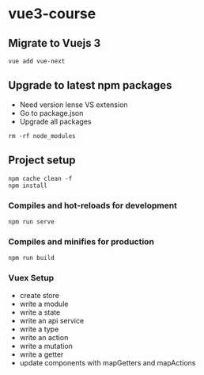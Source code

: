 # vue3-course

## Migrate to Vuejs 3

```
vue add vue-next
```

## Upgrade to latest npm packages

- Need version lense VS extension
- Go to package.json
- Upgrade all packages

```
rm -rf node_modules
```

## Project setup

```
npm cache clean -f
npm install
```

### Compiles and hot-reloads for development

```
npm run serve
```

### Compiles and minifies for production

```
npm run build
```

### Vuex Setup

- create store
- write a module
- write a state
- write an api service
- write a type
- write an action
- write a mutation
- write a getter
- update components with mapGetters and mapActions
